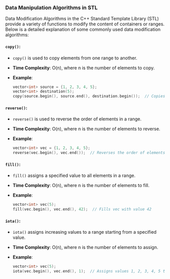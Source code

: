 ### Data Manipulation Algorithms in STL

Data Modification Algorithms in the C++ Standard Template Library (STL) provide a variety of functions to modify the content of containers or ranges. Below is a detailed explanation of some commonly used data modification algorithms:

#### `copy()`:

*   `copy()` is used to copy elements from one range to another.
    
*   **Time Complexity**: O(n), where n is the number of elements to copy.
    
*   **Example**:
    ```cpp
    vector<int> source = {1, 2, 3, 4, 5};
    vector<int> destination(5);
    copy(source.begin(), source.end(), destination.begin());  // Copies elements from source to destination
    ```    
    

#### `reverse()`:

*   `reverse()` is used to reverse the order of elements in a range.
    
*   **Time Complexity**: O(n), where n is the number of elements to reverse.
    
*   **Example**:
    ```cpp
    vector<int> vec = {1, 2, 3, 4, 5};
    reverse(vec.begin(), vec.end());  // Reverses the order of elements in vec
    ```    
    

#### `fill()`:

*   `fill()` assigns a specified value to all elements in a range.
    
*   **Time Complexity**: O(n), where n is the number of elements to fill.
    
*   **Example**:
    ```cpp
    vector<int> vec(5);
    fill(vec.begin(), vec.end(), 42);  // Fills vec with value 42
    ```    
    

#### `iota()`:

*   `iota()` assigns increasing values to a range starting from a specified value.
    
*   **Time Complexity**: O(n), where n is the number of elements to assign.
    
*   **Example**:
    ```cpp
    vector<int> vec(5);
    iota(vec.begin(), vec.end(), 1);  // Assigns values 1, 2, 3, 4, 5 to vec
    ```    
    